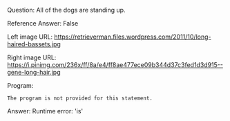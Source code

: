 Question: All of the dogs are standing up.

Reference Answer: False

Left image URL: https://retrieverman.files.wordpress.com/2011/10/long-haired-bassets.jpg

Right image URL: https://i.pinimg.com/236x/ff/8a/e4/ff8ae477ece09b344d37c3fed1d3d915--gene-long-hair.jpg

Program:

```
The program is not provided for this statement.
```
Answer: Runtime error: 'is'


